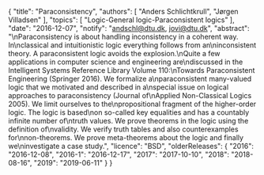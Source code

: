 {
    "title": "Paraconsistency",
    "authors": [
        "Anders Schlichtkrull",
        "Jørgen Villadsen"
    ],
    "topics": [
        "Logic-General logic-Paraconsistent logics"
    ],
    "date": "2016-12-07",
    "notify": "andschl@dtu.dk, jovi@dtu.dk",
    "abstract": "\nParaconsistency is about handling inconsistency in a coherent way. In\nclassical and intuitionistic logic everything follows from an\ninconsistent theory. A paraconsistent logic avoids the explosion.\nQuite a few applications in computer science and engineering are\ndiscussed in the Intelligent Systems Reference Library Volume 110:\nTowards Paraconsistent Engineering (Springer 2016). We formalize a\nparaconsistent many-valued logic that we motivated and described in a\nspecial issue on logical approaches to paraconsistency (Journal of\nApplied Non-Classical Logics 2005). We limit ourselves to the\npropositional fragment of the higher-order logic. The logic is based\non so-called key equalities and has a countably infinite number of\ntruth values. We prove theorems in the logic using the definition of\nvalidity. We verify truth tables and also counterexamples for\nnon-theorems. We prove meta-theorems about the logic and finally we\ninvestigate a case study.",
    "licence": "BSD",
    "olderReleases": {
        "2016": "2016-12-08",
        "2016-1": "2016-12-17",
        "2017": "2017-10-10",
        "2018": "2018-08-16",
        "2019": "2019-06-11"
    }
}